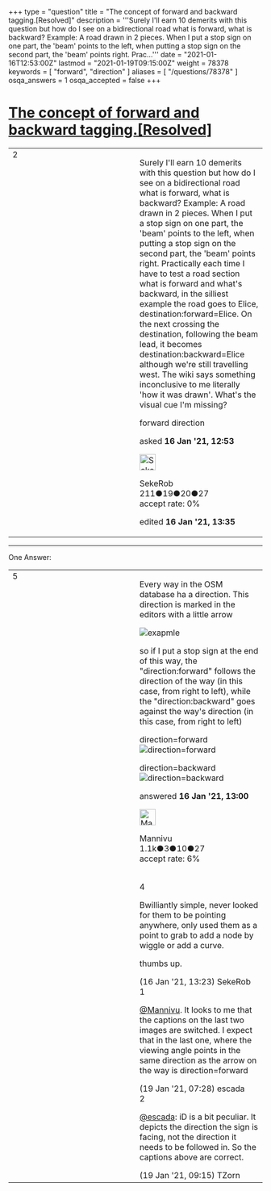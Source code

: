 +++
type = "question"
title = "The concept of forward and backward tagging.[Resolved]"
description = '''Surely I&#x27;ll earn 10 demerits with this question but how do I see on a bidirectional road what is forward, what is backward? Example: A road drawn in 2 pieces. When I put a stop sign on one part, the &#x27;beam&#x27; points to the left, when putting a stop sign on the second part, the &#x27;beam&#x27; points right. Prac...'''
date = "2021-01-16T12:53:00Z"
lastmod = "2021-01-19T09:15:00Z"
weight = 78378
keywords = [ "forward", "direction" ]
aliases = [ "/questions/78378" ]
osqa_answers = 1
osqa_accepted = false
+++

<div class="headNormal">

# [The concept of forward and backward tagging.\[Resolved\]](/questions/78378/the-concept-of-forward-and-backward-taggingresolved)

</div>

<div id="main-body">

<div id="askform">

<table id="question-table" style="width:100%;">
<colgroup>
<col style="width: 50%" />
<col style="width: 50%" />
</colgroup>
<tbody>
<tr>
<td style="width: 30px; vertical-align: top"><div class="vote-buttons">
<span id="post-78378-upvote" class="ajax-command post-vote up" rel="nofollow" title="I like this post (click again to cancel)"> </span>
<div id="post-78378-score" class="post-score" title="current number of votes">
2
</div>
<span id="post-78378-downvote" class="ajax-command post-vote down" rel="nofollow" title="I dont like this post (click again to cancel)"> </span> <span id="favorite-mark" class="ajax-command favorite-mark" rel="nofollow" title="mark/unmark this question as favorite (click again to cancel)"> </span>
<div id="favorite-count" class="favorite-count">
&#10;</div>
</div></td>
<td><div id="item-right">
<div class="question-body">
<p>Surely I'll earn 10 demerits with this question but how do I see on a bidirectional road what is forward, what is backward? Example: A road drawn in 2 pieces. When I put a stop sign on one part, the 'beam' points to the left, when putting a stop sign on the second part, the 'beam' points right. Practically each time I have to test a road section what is forward and what's backward, in the silliest example the road goes to Elice, destination:forward=Elice. On the next crossing the destination, following the beam lead, it becomes destination:backward=Elice although we're still travelling west. The wiki says something inconclusive to me literally 'how it was drawn'. What's the visual cue I'm missing?</p>
</div>
<div id="question-tags" class="tags-container tags">
<span class="post-tag tag-link-forward" rel="tag" title="see questions tagged &#39;forward&#39;">forward</span> <span class="post-tag tag-link-direction" rel="tag" title="see questions tagged &#39;direction&#39;">direction</span>
</div>
<div id="question-controls" class="post-controls">
&#10;</div>
<div class="post-update-info-container">
<div class="post-update-info post-update-info-user">
<p>asked <strong>16 Jan '21, 12:53</strong></p>
<img src="https://secure.gravatar.com/avatar/ed39ace8cbefe3b5c45da98f60f5e34c?s=32&amp;d=identicon&amp;r=g" class="gravatar" width="32" height="32" alt="SekeRob&#39;s gravatar image" />
<p><span>SekeRob</span><br />
<span class="score" title="211 reputation points">211</span><span title="19 badges"><span class="badge1">●</span><span class="badgecount">19</span></span><span title="20 badges"><span class="silver">●</span><span class="badgecount">20</span></span><span title="27 badges"><span class="bronze">●</span><span class="badgecount">27</span></span><br />
<span class="accept_rate" title="Rate of the user&#39;s accepted answers">accept rate:</span> <span title="SekeRob has no accepted answers">0%</span></p>
</div>
<div class="post-update-info post-update-info-edited">
<p><span> edited <strong>16 Jan '21, 13:35</strong> </span></p>
</div>
</div>
<div id="comments-container-78378" class="comments-container">
&#10;</div>
<div id="comment-tools-78378" class="comment-tools">
&#10;</div>
<div class="clear">
&#10;</div>
<div id="comment-78378-form-container" class="comment-form-container">
&#10;</div>
<div class="clear">
&#10;</div>
</div></td>
</tr>
</tbody>
</table>

------------------------------------------------------------------------

<div class="tabBar">

<span id="sort-top"></span>

<div class="headQuestions">

One Answer:

</div>

</div>

<span id="78380"></span>

<div id="answer-container-78380" class="answer">

<table style="width:100%;">
<colgroup>
<col style="width: 50%" />
<col style="width: 50%" />
</colgroup>
<tbody>
<tr>
<td style="width: 30px; vertical-align: top"><div class="vote-buttons">
<span id="post-78380-upvote" class="ajax-command post-vote up" rel="nofollow" title="I like this post (click again to cancel)"> </span>
<div id="post-78380-score" class="post-score" title="current number of votes">
5
</div>
<span id="post-78380-downvote" class="ajax-command post-vote down" rel="nofollow" title="I dont like this post (click again to cancel)"> </span>
</div></td>
<td><div class="item-right">
<div class="answer-body">
<p>Every way in the OSM database ha a direction. This direction is marked in the editors with a little arrow</p>
<p><img src="/upfiles/image_36.png" alt="exapmle" /></p>
<p>so if I put a stop sign at the end of this way, the "direction:forward" follows the direction of the way (in this case, from right to left), while the "direction:backward" goes against the way's direction (in this case, from right to left)</p>
<p>direction=forward<br />
<img src="/upfiles/image_37.png" alt="direction=forward" /></p>
<p>direction=backward<br />
<img src="/upfiles/image_38_Nhg5liY.png" alt="direction=backward" /></p>
</div>
<div class="answer-controls post-controls">
&#10;</div>
<div class="post-update-info-container">
<div class="post-update-info post-update-info-user">
<p>answered <strong>16 Jan '21, 13:00</strong></p>
<img src="https://secure.gravatar.com/avatar/e3dbac44db8deb4b09af6e6df914de1a?s=32&amp;d=identicon&amp;r=g" class="gravatar" width="32" height="32" alt="Mannivu&#39;s gravatar image" />
<p><span>Mannivu</span><br />
<span class="score" title="1084 reputation points"><span>1.1k</span></span><span title="3 badges"><span class="badge1">●</span><span class="badgecount">3</span></span><span title="10 badges"><span class="silver">●</span><span class="badgecount">10</span></span><span title="27 badges"><span class="bronze">●</span><span class="badgecount">27</span></span><br />
<span class="accept_rate" title="Rate of the user&#39;s accepted answers">accept rate:</span> <span title="Mannivu has 3 accepted answers">6%</span> </br></br></p>
</img>
</div>
</div>
<div id="comments-container-78380" class="comments-container">
<span id="78381"></span>
<div id="comment-78381" class="comment">
<div id="post-78381-score" class="comment-score">
4
</div>
<div class="comment-text">
<p>Bwilliantly simple, never looked for them to be pointing anywhere, only used them as a point to grab to add a node by wiggle or add a curve.</p>
<p>thumbs up.</p>
</div>
<div id="comment-78381-info" class="comment-info">
<span class="comment-age">(16 Jan '21, 13:23)</span> <span class="comment-user userinfo">SekeRob</span>
</div>
</div>
<span id="78410"></span>
<div id="comment-78410" class="comment">
<div id="post-78410-score" class="comment-score">
1
</div>
<div class="comment-text">
<p><a href="https://help.openstreetmap.org/users/17834/mannivu">@Mannivu</a>. It looks to me that the captions on the last two images are switched. I expect that in the last one, where the viewing angle points in the same direction as the arrow on the way is direction=forward</p>
</div>
<div id="comment-78410-info" class="comment-info">
<span class="comment-age">(19 Jan '21, 07:28)</span> <span class="comment-user userinfo">escada</span>
</div>
</div>
<span id="78412"></span>
<div id="comment-78412" class="comment">
<div id="post-78412-score" class="comment-score">
2
</div>
<div class="comment-text">
<p><a href="https://help.openstreetmap.org/users/5390/escada">@escada</a>: iD is a bit peculiar. It depicts the direction the sign is facing, not the direction it needs to be followed in. So the captions above are correct.</p>
</div>
<div id="comment-78412-info" class="comment-info">
<span class="comment-age">(19 Jan '21, 09:15)</span> <span class="comment-user userinfo">TZorn</span>
</div>
</div>
</div>
<div id="comment-tools-78380" class="comment-tools">
&#10;</div>
<div class="clear">
&#10;</div>
<div id="comment-78380-form-container" class="comment-form-container">
&#10;</div>
<div class="clear">
&#10;</div>
</div></td>
</tr>
</tbody>
</table>

</div>

<div class="paginator-container-left">

</div>

</div>

</div>


